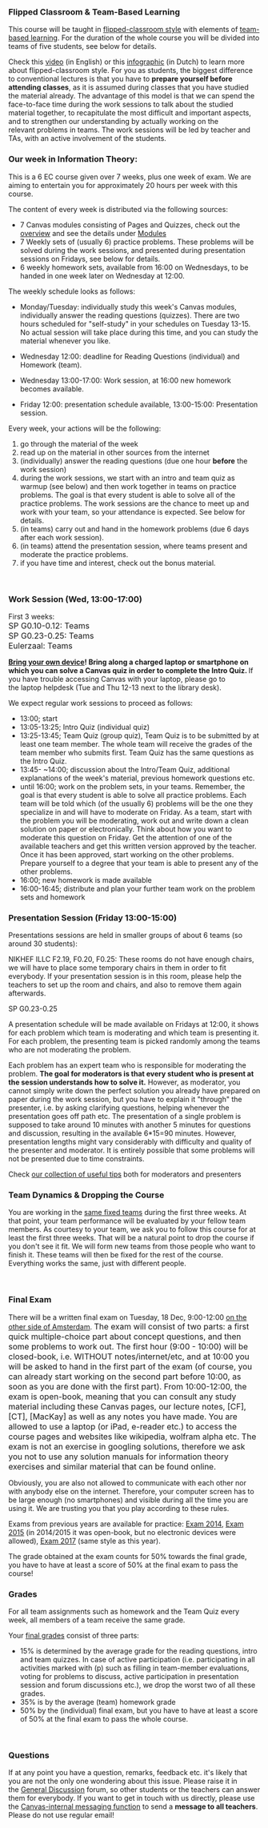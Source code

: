<h3>Flipped Classroom &amp; Team-Based Learning</h3>
<p>This course will be taught in<span> </span><a href="https://en.wikipedia.org/wiki/Flipped_classroom" target="_blank">flipped-classroom style</a> with elements of <a href="https://en.wikipedia.org/wiki/Team-based_learning">team-based learning</a>. For the duration of the whole course you will be divided into teams of five students, see below for details.</p>
<p>Check this<span> </span><a href="https://vimeo.com/70893101" target="_blank">video</a><span> (in English) </span>or this<span> </span><a href="https://www.kennisnet.nl/fileadmin/kennisnet/leren_ict/flipping_the_classroom/bijlagen/Infographic_Flipping_the_Classroom.pdf" target="_blank">infographic</a><span> (in Dutch) </span>to learn more about flipped-classroom style. For you as students, the biggest difference to conventional lectures is that you have to<span> </span><strong>prepare yourself before attending classes</strong>, as it is assumed during classes that you have studied the material already. The advantage of this model is that we can spend the face-to-face time during the work sessions to talk about the studied material together, to recapitulate the most difficult and important aspects, and to strengthen our understanding by actually working on the relevant problems in teams. The work sessions will be led by teacher and TAs, with an active involvement of the students.</p>
<h3>Our week in Information Theory:</h3>
<p>This is a 6 EC course given over 7 weeks, plus one week of exam. We are aiming to entertain you for approximately 20 hours per week with this course.</p>
<p>The content of every week is distributed via the following sources:</p>
<ul>
<li>7 Canvas modules consisting of Pages and Quizzes, check out the <a title="Course content (overview)" href="https://canvas.uva.nl/courses/2205/pages/course-content-overview" data-api-endpoint="https://canvas.uva.nl/api/v1/courses/2205/pages/course-content-overview" data-api-returntype="Page">overview</a> and see the details under <a title="Modules" href="https://canvas.uva.nl/courses/2205/modules" data-api-endpoint="https://canvas.uva.nl/api/v1/courses/2205/modules" data-api-returntype="[Module]">Modules</a>
</li>
<li>7 Weekly sets of (usually 6) practice problems. These problems will be solved during the work sessions, and presented during presentation sessions on Fridays, see below for details.</li>
<li>6 weekly homework sets, available from 16:00 on Wednesdays, to be handed in one week later on Wednesday at 12:00.</li>
</ul>
<p>The weekly schedule looks as follows:</p>
<ul>
<li>
<p>Monday/Tuesday: individually study this week's Canvas modules, individually answer the reading questions (quizzes). There are two hours scheduled for "self-study" in your schedules on Tuesday 13-15. No actual session will take place during this time, and you can study the material whenever you like.</p>
</li>
<li>
<p>Wednesday 12:00: deadline for Reading Questions (individual) and Homework (team).</p>
</li>
<li>
<p>Wednesday 13:00-17:00: Work session, at 16:00 new homework becomes available.</p>
</li>
<li>
<p>Friday 12:00: presentation schedule available, 13:00-15:00: Presentation session.</p>
</li>
</ul>
<p>Every week, your actions will be the following:</p>
<ol>
<li>go through the material of the week</li>
<li>read up on the material in other sources from the internet</li>
<li>(individually) answer the reading questions (due one hour <strong>before</strong> the work session)</li>
<li>during the work sessions, we start with an intro and team quiz as warmup (see below) and then work together in teams on practice problems. The goal is that every student is able to solve all of the practice problems. The work sessions are the chance to meet up and work with your team, so your attendance is expected. See below for details.</li>
<li>(in teams) carry out and hand in the homework problems (due 6 days after each work session).</li>
<li>(in teams) attend the presentation session, where teams present and moderate the practice problems.</li>
<li>if you have time and interest, check out the bonus material.</li>
</ol>
<p> </p>
<h3>Work Session (Wed, 13:00-17:00)</h3>
<p>First 3 weeks:<br><span style="font-size: 1rem;">SP G0.10-0.12: Teams <br></span><span style="font-size: 1rem;">SP G0.23-0.25: Teams <br>Eulerzaal: Teams</span><span style="font-size: 1rem;"></span><span style="font-size: 1rem;"></span></p>
<p><strong><a href="https://datanose.nl/#docentensite/facilities/byod">Bring your own device</a>! Bring along a charged laptop or smartphone on which you can solve a Canvas quiz in order to complete the Intro Quiz. </strong>If you have trouble accessing Canvas with your laptop, please go to the laptop helpdesk (Tue and Thu 12-13 next to the library desk).</p>
<p>We expect regular work sessions to proceed as follows:</p>
<ul>
<li>13:00; start</li>
<li>13:05-13:25; Intro Quiz (individual quiz)</li>
<li>13:25-13:45; Team Quiz (group quiz), Team Quiz is to be submitted by at least one team member. The whole team will receive the grades of the team member who submits first. Team Quiz has the same questions as the Intro Quiz.</li>
<li>13:45- ~14:00; discussion about the Intro/Team Quiz, additional explanations of the week's material, previous homework questions etc. </li>
<li>until 16:00; work on the problem sets, in your teams. Remember, the goal is that every student is able to solve all practice problems. Each team will be told which (of the usually 6) problems will be the one they specialize in and will have to moderate on Friday. As a team, start with the problem you will be moderating, work out and write down a clean solution on paper or electronically. Think about how you want to moderate this question on Friday. Get the attention of one of the available teachers and get this written version approved by the teacher. Once it has been approved, start working on the other problems. Prepare yourself to a degree that your team is able to present any of the other problems.</li>
<li>16:00; new homework is made available</li>
<li>16:00-16:45; distribute and plan your further team work on the problem sets and homework</li>
</ul>
<h3></h3>
<h3>Presentation Session (Friday 13:00-15:00)</h3>
<p>Presentations sessions are held in smaller groups of about 6 teams (so around 30 students):</p>
<p>NIKHEF ILLC F2.19, F0.20, F0.25: These rooms do not have enough chairs, we will have to place some temporary chairs in them in order to fit everybody. If your presentation session is in this room, please help the teachers to set up the room and chairs, and also to remove them again afterwards.</p>
<p>SP G0.23-0.25</p>
<p>A presentation schedule will be made available on Fridays at 12:00, it shows for each problem which team is moderating and which team is presenting it. For each problem, the presenting team is picked randomly among the teams who are not moderating the problem.</p>
<p>Each problem has an expert team who is responsible for moderating the problem. <strong>The goal for moderators is that every student who is present at the session understands how to solve it.</strong> However, as moderator, you cannot simply write down the perfect solution you already have prepared on paper during the work session, but you have to explain it "through" the presenter, i.e. by asking clarifying questions, helping whenever the presentation goes off path etc. The presentation of a single problem is supposed to take around 10 minutes with another 5 minutes for questions and discussion, resulting in the available 6*15=90 minutes. However, presentation lengths might vary considerably with difficulty and quality of the presenter and moderator. It is entirely possible that some problems will not be presented due to time constraints.</p>
<p>Check <a title="Tips for Moderators and Presenters" href="https://canvas.uva.nl/courses/2205/pages/tips-for-moderators-and-presenters" data-api-endpoint="https://canvas.uva.nl/api/v1/courses/2205/pages/tips-for-moderators-and-presenters" data-api-returntype="Page">our collection of useful tips</a> both for moderators and presenters</p>
<h3>Team Dynamics &amp; Dropping the Course</h3>
<p>You are working in the <a title="People" href="https://canvas.uva.nl/courses/2205/users">same fixed teams</a> during the first three weeks. At that point, your team performance will be evaluated by your fellow team members. As courtesy to your team, we ask you to follow this course for at least the first three weeks. That will be a natural point to drop the course if you don't see it fit. We will form new teams from those people who want to finish it. These teams will then be fixed for the rest of the course. Everything works the same, just with different people.</p>
<p> </p>
<h3 id="exam">Final Exam</h3>
<p>There will be a written final exam on Tuesday, 18 Dec, 9:00-12:00 <a href="https://datanose.nl/#loctt(World%20Fashion%20Center%20Oosthal)">on the other side of Amsterdam</a>. <span style="font-size: 1rem;">The exam will consist of two parts: a first quick multiple-choice part about concept questions, and then some problems to work out. The first hour (9:00 - 10:00) will be closed-book, i.e. WITHOUT notes/internet/etc, and at 10:00 you will be asked to hand in the first part of the exam (of course, you can already start working on the second part before 10:00, as soon as you are done with the first part). From 10:00-12:00, the exam is open-book, meaning that you can consult any study material including these Canvas pages, our lecture notes, [CF], [CT], [MacKay] as well as any notes you have made. You are allowed to use a laptop (or iPad, e-reader etc.) to access the course pages and websites like wikipedia, wolfram alpha etc. The exam is not an exercise in googling solutions, therefore we ask you not to use any solution manuals for information theory exercises and similar material that can be found online.</span></p>
<div class="box generalbox center clearfix">
<div class="no-overflow">
<p>Obviously, you are also not allowed to communicate with each other nor with anybody else on the internet. Therefore, your computer screen has to be large enough (no smartphones) and visible during all the time you are using it. We are trusting you that you play according to these rules.</p>
<p>Exams from previous years are available for practice: <a href="https://www.moodle.ch/lms/pluginfile.php/7444/mod_page/content/18/IT%20Exam%202014">Exam 2014</a>, <a href="https://www.moodle.ch/lms/pluginfile.php/7444/mod_page/content/18/IT%20Exam%202015">Exam 2015</a> (in 2014/2015 it was open-book, but no electronic devices were allowed), <a class="instructure_file_link instructure_scribd_file" title="InformationTheoryExam2017_merged.pdf" href="/img/405806/download?verifier=oqtoGszVTSuBNMjnDE2KdDBAkigHzDxN6iJlwV6K&amp;wrap=1" data-api-endpoint="https://canvas.uva.nl/api/v1/courses/2205/files/405806" data-api-returntype="File">Exam 2017</a> (same style as this year).</p>
</div>
</div>
<p>The grade obtained at the exam counts for 50% towards the final grade, you have to have at least a score of 50% at the final exam to pass the course!</p>
<h3>Grades</h3>
<p>For all team assignments such as homework and the Team Quiz every week, all members of a team receive the same grade.</p>
<p>Your <a title="Grades" href="https://canvas.uva.nl/courses/2205/grades">final grades</a> consist of three parts:</p>
<ul>
<li>15% is determined by the average grade for the reading questions, intro and team quizzes. In case of active participation (i.e. participating in all activities marked with (p) such as filling in team-member evaluations, voting for problems to discuss, active participation in presentation session and forum discussions etc.), we drop the worst two of all these grades.</li>
<li>35% is by the average (team) homework grade</li>
<li>50% by the (individual) final exam, but you have to have at least a score of 50% at the final exam to pass the whole course. </li>
</ul>
<p> </p>
<h3>Questions</h3>
<p>If at any point you have a question, remarks, feedback etc. it's likely that you are not the only one wondering about this issue. Please raise it in the <a title="Discussions" href="https://canvas.uva.nl/courses/2205/discussion_topics" data-api-endpoint="https://canvas.uva.nl/api/v1/courses/2205/discussion_topics" data-api-returntype="[Discussion]">General Discussion</a> forum, so other students or the teachers can answer them for everybody. If you want to get in touch with us directly, please use the <a href="https://canvas.uva.nl/conversations">Canvas-internal messaging function</a> to send a <strong>message to all teachers</strong>. Please do not use regular email!</p>